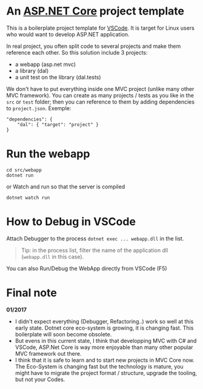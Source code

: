 # An [ASP.NET Core](https://docs.microsoft.com/en-us/aspnet/core/) project template

This is a boilerplate project template for [VSCode](https://code.visualstudio.com/).
It is target for Linux users who would want to develop ASP.NET application.

In real project, you often split code to several projects and make them reference each other. So this solution include 3 projects:

- a webapp (asp.net mvc)
- a library (dal)
- a unit test on the library (dal.tests)

We don't have to put everything inside one MVC project (unlike many other MVC framework). You can create as many projects / tests as you like in the `src` or `test` folder; then you can reference to them by adding dependencies to `project.json`. Exemple:
```
"dependencies": {    
    "dal": { "target": "project" }
}
```
# Run the webapp
```
cd src/webapp
dotnet run
```
or Watch and run so that the server is compiled 
```
dotnet watch run
```

# How to Debug in VSCode

Attach Debugger to the process `dotnet exec ... webapp.dll` in the list.

> Tip: in the process list, filter the name of the application dll (`webapp.dll` in this case).

You can also Run/Debug the WebApp directly from VSCode (F5)

# Final note

**01/2017**
* I didn't expect everything (Debugger, Refactoring..) work so well at this early state. Dotnet core eco-system is growing, it is changing fast. This boilerplate will soon become obsolete.
* But evens in this current state, I think that developping MVC with C# and VSCode, ASP.Net Core is way more enjoyable than many other popular MVC framework out there. 
* I think that it is safe to learn and to start new projects in MVC Core now. The Eco-System is changing fast but the technology is mature, you might have to migrate the project format / structure, upgrade the tooling, but not your Codes.